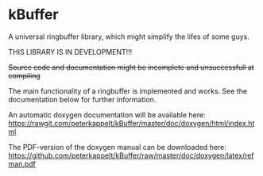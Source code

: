 # kBuffer #
A universal ringbuffer library, which might simplify the lifes of some guys.

THIS LIBRARY IS IN DEVELOPMENT!!!

~~Source code and documentation might be incomplete and unsuccessfull at compiling~~

The main functionality of a ringbuffer is implemented and works. See the documentation below for further information.

An automatic doxygen documentation will be available here: https://rawgit.com/peterkappelt/kBuffer/master/doc/doxygen/html/index.html

The PDF-version of the doxygen manual can be downloaded here: https://github.com/peterkappelt/kBuffer/raw/master/doc/doxygen/latex/refman.pdf